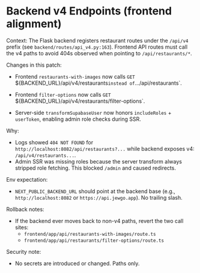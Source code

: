 # Backend v4 Endpoints (frontend alignment)

Context: The Flask backend registers restaurant routes under the `/api/v4` prefix (see `backend/routes/api_v4.py:163`). Frontend API routes must call the v4 paths to avoid 404s observed when pointing to `/api/restaurants/*`.

Changes in this patch:

- Frontend `restaurants-with-images` now calls `GET `${BACKEND_URL}/api/v4/restaurants` instead of `.../api/restaurants`.
- Frontend `filter-options` now calls `GET `${BACKEND_URL}/api/v4/restaurants/filter-options`.

- Server-side `transformSupabaseUser` now honors `includeRoles` + `userToken`, enabling admin role checks during SSR.

Why:

- Logs showed `404 NOT FOUND` for `http://localhost:8082/api/restaurants?...` while backend exposes v4: `/api/v4/restaurants...`.
- Admin SSR was missing roles because the server transform always stripped role fetching. This blocked `/admin` and caused redirects.

Env expectation:

- `NEXT_PUBLIC_BACKEND_URL` should point at the backend base (e.g., `http://localhost:8082` or `https://api.jewgo.app`). No trailing slash.

Rollback notes:

- If the backend ever moves back to non-v4 paths, revert the two call sites:
  - `frontend/app/api/restaurants-with-images/route.ts`
  - `frontend/app/api/restaurants/filter-options/route.ts`

Security note:

- No secrets are introduced or changed. Paths only.
